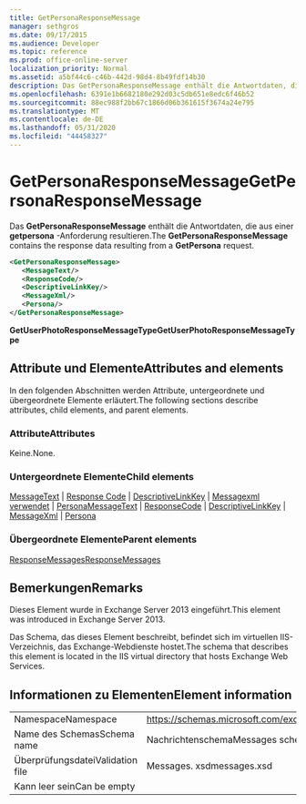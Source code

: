 ```yaml
---
title: GetPersonaResponseMessage
manager: sethgros
ms.date: 09/17/2015
ms.audience: Developer
ms.topic: reference
ms.prod: office-online-server
localization_priority: Normal
ms.assetid: a5bf44c6-c46b-442d-98d4-8b49fdf14b30
description: Das GetPersonaResponseMessage enthält die Antwortdaten, die aus einer getpersona-Anforderung resultieren.
ms.openlocfilehash: 6391e1b6682180e292d03c5db651e8edc6f46b52
ms.sourcegitcommit: 88ec988f2bb67c1866d06b361615f3674a24e795
ms.translationtype: MT
ms.contentlocale: de-DE
ms.lasthandoff: 05/31/2020
ms.locfileid: "44458327"
---
```

# <a name="getpersonaresponsemessage"></a><span data-ttu-id="6039f-103">GetPersonaResponseMessage</span><span class="sxs-lookup"><span data-stu-id="6039f-103">GetPersonaResponseMessage</span></span>

<span data-ttu-id="6039f-104">Das **GetPersonaResponseMessage** enthält die Antwortdaten, die aus einer **getpersona** -Anforderung resultieren.</span><span class="sxs-lookup"><span data-stu-id="6039f-104">The **GetPersonaResponseMessage** contains the response data resulting from a **GetPersona** request.</span></span> 
  
```XML
<GetPersonaResponseMessage>
   <MessageText/>
   <ResponseCode/>
   <DescriptiveLinkKey/>
   <MessageXml/>
   <Persona/>
</GetPersonaResponseMessage>
```

 <span data-ttu-id="6039f-105">**GetUserPhotoResponseMessageType**</span><span class="sxs-lookup"><span data-stu-id="6039f-105">**GetUserPhotoResponseMessageType**</span></span>
## <a name="attributes-and-elements"></a><span data-ttu-id="6039f-106">Attribute und Elemente</span><span class="sxs-lookup"><span data-stu-id="6039f-106">Attributes and elements</span></span>

<span data-ttu-id="6039f-107">In den folgenden Abschnitten werden Attribute, untergeordnete und übergeordnete Elemente erläutert.</span><span class="sxs-lookup"><span data-stu-id="6039f-107">The following sections describe attributes, child elements, and parent elements.</span></span>
  
### <a name="attributes"></a><span data-ttu-id="6039f-108">Attribute</span><span class="sxs-lookup"><span data-stu-id="6039f-108">Attributes</span></span>

<span data-ttu-id="6039f-109">Keine.</span><span class="sxs-lookup"><span data-stu-id="6039f-109">None.</span></span>
  
### <a name="child-elements"></a><span data-ttu-id="6039f-110">Untergeordnete Elemente</span><span class="sxs-lookup"><span data-stu-id="6039f-110">Child elements</span></span>

<span data-ttu-id="6039f-111">[MessageText](messagetext.md)  |  [Response Code](responsecode.md)  |  [DescriptiveLinkKey](descriptivelinkkey.md)  |  [Messagexml verwendet](messagexml.md)  |  [Persona](persona.md)</span><span class="sxs-lookup"><span data-stu-id="6039f-111">[MessageText](messagetext.md) | [ResponseCode](responsecode.md) | [DescriptiveLinkKey](descriptivelinkkey.md) | [MessageXml](messagexml.md) | [Persona](persona.md)</span></span>
  
### <a name="parent-elements"></a><span data-ttu-id="6039f-112">Übergeordnete Elemente</span><span class="sxs-lookup"><span data-stu-id="6039f-112">Parent elements</span></span>

[<span data-ttu-id="6039f-113">ResponseMessages</span><span class="sxs-lookup"><span data-stu-id="6039f-113">ResponseMessages</span></span>](responsemessages.md)
  
## <a name="remarks"></a><span data-ttu-id="6039f-114">Bemerkungen</span><span class="sxs-lookup"><span data-stu-id="6039f-114">Remarks</span></span>

<span data-ttu-id="6039f-115">Dieses Element wurde in Exchange Server 2013 eingeführt.</span><span class="sxs-lookup"><span data-stu-id="6039f-115">This element was introduced in Exchange Server 2013.</span></span>
  
<span data-ttu-id="6039f-116">Das Schema, das dieses Element beschreibt, befindet sich im virtuellen IIS-Verzeichnis, das Exchange-Webdienste hostet.</span><span class="sxs-lookup"><span data-stu-id="6039f-116">The schema that describes this element is located in the IIS virtual directory that hosts Exchange Web Services.</span></span>
  
## <a name="element-information"></a><span data-ttu-id="6039f-117">Informationen zu Elementen</span><span class="sxs-lookup"><span data-stu-id="6039f-117">Element information</span></span>

|||
|:-----|:-----|
|<span data-ttu-id="6039f-118">Namespace</span><span class="sxs-lookup"><span data-stu-id="6039f-118">Namespace</span></span>  <br/> |https://schemas.microsoft.com/exchange/services/2006/messages  <br/> |
|<span data-ttu-id="6039f-119">Name des Schemas</span><span class="sxs-lookup"><span data-stu-id="6039f-119">Schema name</span></span>  <br/> |<span data-ttu-id="6039f-120">Nachrichtenschema</span><span class="sxs-lookup"><span data-stu-id="6039f-120">Messages schema</span></span>  <br/> |
|<span data-ttu-id="6039f-121">Überprüfungsdatei</span><span class="sxs-lookup"><span data-stu-id="6039f-121">Validation file</span></span>  <br/> |<span data-ttu-id="6039f-122">Messages. xsd</span><span class="sxs-lookup"><span data-stu-id="6039f-122">messages.xsd</span></span>  <br/> |
|<span data-ttu-id="6039f-123">Kann leer sein</span><span class="sxs-lookup"><span data-stu-id="6039f-123">Can be empty</span></span>  <br/> ||
   

